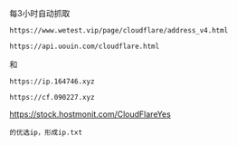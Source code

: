 每3小时自动抓取
```
https://www.wetest.vip/page/cloudflare/address_v4.html
```
```
https://api.uouin.com/cloudflare.html
```
和
```
https://ip.164746.xyz
```
```
https://cf.090227.xyz
```
https://stock.hostmonit.com/CloudFlareYes
```
的优选ip，形成ip.txt 
